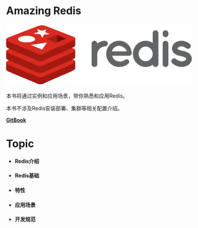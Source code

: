 # Amazing Redis

![](/assets/p1432653421.74.png)

本书将通过实例和应用场景，带你熟悉和应用Redis。

本书不涉及Redis安装部署、集群等相关配置介绍。

[**GitBook**](https://84hero.gitbooks.io/redis_in_action/)

# Topic

* #### Redis介绍
* #### Redis基础
* #### 特性
* #### 应用场景
* #### 开发规范

  ### 



